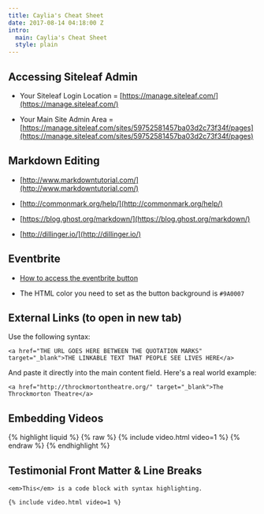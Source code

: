 ```yaml
---
title: Caylia's Cheat Sheet
date: 2017-08-14 04:18:00 Z
intro:
  main: Caylia's Cheat Sheet
  style: plain
---
```


## Accessing Siteleaf Admin

* Your Siteleaf Login Location = [https://manage.siteleaf.com/](https://manage.siteleaf.com/)

* Your Main Site Admin Area =
  [https://manage.siteleaf.com/sites/59752581457ba03d2c73f34f/pages](https://manage.siteleaf.com/sites/59752581457ba03d2c73f34f/pages)

## Markdown Editing

* [http://www.markdowntutorial.com/](http://www.markdowntutorial.com/)

* [http://commonmark.org/help/](http://commonmark.org/help/)

* [https://blog.ghost.org/markdown/](https://blog.ghost.org/markdown/)

* [http://dillinger.io/](http://dillinger.io/)

## Eventbrite

* [
  How to access the eventbrite button](https://www.eventbrite.com.au/support/articles/en_US/How_To/how-to-sell-eventbrite-tickets-registrations-on-your-website-using-embeddable-widgets)

* The HTML color you need to set as the button background is `#9A0007`

## External Links (to open in new tab)

Use the following syntax:

`<a href="THE URL GOES HERE BETWEEN THE QUOTATION MARKS" target="_blank">THE LINKABLE TEXT THAT PEOPLE SEE LIVES HERE</a>`

And paste it directly into the main content field. Here's a real world example:

`<a href="http://throckmortontheatre.org/" target="_blank">The Throckmorton Theatre</a>`

## Embedding Videos

{% highlight liquid %}
{% raw %}
{% include video.html video=1 %}
{% endraw %}
{% endhighlight %}

## Testimonial Front Matter & Line Breaks

    <em>This</em> is a code block with syntax highlighting.

    {% include video.html video=1 %}